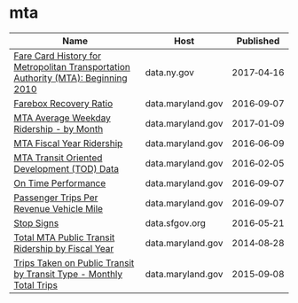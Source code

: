 # mta

Name | Host | Published
---- | ---- | ---------
[Fare Card History for Metropolitan Transportation Authority (MTA): Beginning 2010](../datasets/v7qc-gwpn.md) | data.ny.gov | 2017&#x2011;04&#x2011;16
[Farebox Recovery Ratio](../datasets/6hpa-vs46.md) | data.maryland.gov | 2016&#x2011;09&#x2011;07
[MTA Average Weekday Ridership - by Month](../datasets/ub96-xxqw.md) | data.maryland.gov | 2017&#x2011;01&#x2011;09
[MTA Fiscal Year Ridership](../datasets/57zf-pd4t.md) | data.maryland.gov | 2016&#x2011;06&#x2011;09
[MTA Transit Oriented Development (TOD) Data](../datasets/cqt2-ypem.md) | data.maryland.gov | 2016&#x2011;02&#x2011;05
[On Time Performance](../datasets/s7x9-aarw.md) | data.maryland.gov | 2016&#x2011;09&#x2011;07
[Passenger Trips Per Revenue Vehicle Mile](../datasets/vu4x-y4sr.md) | data.maryland.gov | 2016&#x2011;09&#x2011;07
[Stop Signs](../datasets/wmdf-5y3x.md) | data.sfgov.org | 2016&#x2011;05&#x2011;21
[Total MTA Public Transit Ridership by Fiscal Year](../datasets/xmdp-9ku6.md) | data.maryland.gov | 2014&#x2011;08&#x2011;28
[Trips Taken on Public Transit by Transit Type - Monthly Total Trips](../datasets/5ymg-2p8u.md) | data.maryland.gov | 2015&#x2011;09&#x2011;08

